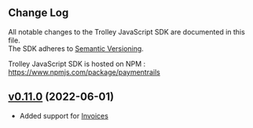 Change Log
---
All notable changes to the Trolley JavaScript SDK are documented in this file.  
The SDK adheres to [Semantic Versioning](http://semver.org/).

Trolley JavaScript SDK is hosted on NPM : https://www.npmjs.com/package/paymentrails


[v0.11.0](https://github.com/PaymentRails/javascript-sdk/releases/tag/v0.11.0) (2022-06-01)
----

* Added support for [Invoices](https://docs.trolley.com/api/#invoices-beta)
